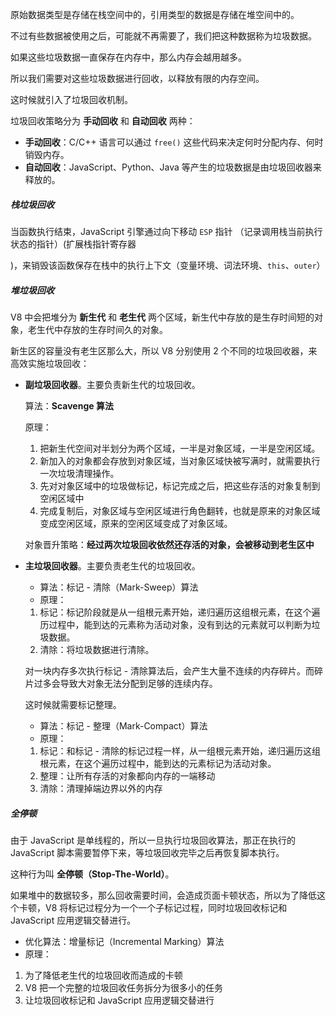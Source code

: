原始数据类型是存储在栈空间中的，引用类型的数据是存储在堆空间中的。

不过有些数据被使用之后，可能就不再需要了，我们把这种数据称为垃圾数据。

如果这些垃圾数据一直保存在内存中，那么内存会越用越多。

所以我们需要对这些垃圾数据进行回收，以释放有限的内存空间。

这时候就引入了垃圾回收机制。

垃圾回收策略分为 **手动回收** 和 **自动回收** 两种：

- **手动回收**：C/C++ 语言可以通过 `free()` 这些代码来决定何时分配内存、何时销毁内存。
- **自动回收**：JavaScript、Python、Java 等产生的垃圾数据是由垃圾回收器来释放的。

##### 栈垃圾回收

当函数执行结束，JavaScript 引擎通过向下移动 `ESP` 指针 （记录调用栈当前执行状态的指针）(扩展栈指针寄存器

)，来销毁该函数保存在栈中的执行上下文（变量环境、词法环境、`this`、`outer`）

##### 堆垃圾回收

V8 中会把堆分为 **新生代** 和 **老生代** 两个区域，新生代中存放的是生存时间短的对象，老生代中存放的生存时间久的对象。

新生区的容量没有老生区那么大，所以 V8 分别使用 2 个不同的垃圾回收器，来高效实施垃圾回收：

- **副垃圾回收器**。主要负责新生代的垃圾回收。

  算法：**Scavenge 算法**

  原理：

  1. 把新生代空间对半划分为两个区域，一半是对象区域，一半是空闲区域。
  2. 新加入的对象都会存放到对象区域，当对象区域快被写满时，就需要执行一次垃圾清理操作。
  3. 先对对象区域中的垃圾做标记，标记完成之后，把这些存活的对象复制到空闲区域中
  4. 完成复制后，对象区域与空闲区域进行角色翻转，也就是原来的对象区域变成空闲区域，原来的空闲区域变成了对象区域。

  对象晋升策略：**经过两次垃圾回收依然还存活的对象，会被移动到老生区中**

- **主垃圾回收器**。主要负责老生代的垃圾回收。

  - 算法：标记 - 清除（Mark-Sweep）算法
  - 原理：

  1. 标记：标记阶段就是从一组根元素开始，递归遍历这组根元素，在这个遍历过程中，能到达的元素称为活动对象，没有到达的元素就可以判断为垃圾数据。
  2. 清除：将垃圾数据进行清除。

  对一块内存多次执行标记 - 清除算法后，会产生大量不连续的内存碎片。而碎片过多会导致大对象无法分配到足够的连续内存。

  这时候就需要标记整理。

  - 算法：标记 - 整理（Mark-Compact）算法
  - 原理：

  1. 标记：和标记 - 清除的标记过程一样，从一组根元素开始，递归遍历这组根元素，在这个遍历过程中，能到达的元素标记为活动对象。
  2. 整理：让所有存活的对象都向内存的一端移动
  3. 清除：清理掉端边界以外的内存

##### 全停顿

由于 JavaScript 是单线程的，所以一旦执行垃圾回收算法，那正在执行的 JavaScript 脚本需要暂停下来，等垃圾回收完毕之后再恢复脚本执行。

这种行为叫 **全停顿（Stop-The-World）**。

如果堆中的数据较多，那么回收需要时间，会造成页面卡顿状态，所以为了降低这个卡顿，V8 将标记过程分为一个一个子标记过程，同时垃圾回收标记和 JavaScript 应用逻辑交替进行。

- 优化算法：增量标记（Incremental Marking）算法
- 原理：

1. 为了降低老生代的垃圾回收而造成的卡顿
2. V8 把一个完整的垃圾回收任务拆分为很多小的任务
3. 让垃圾回收标记和 JavaScript 应用逻辑交替进行